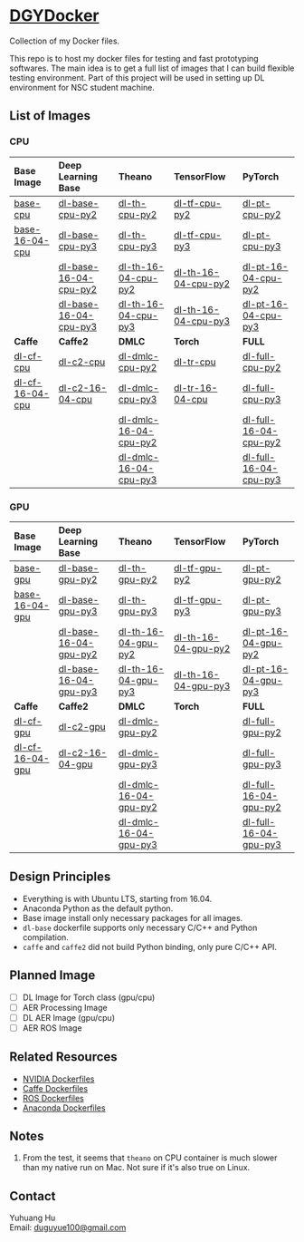 # [DGYDocker](https://github.com/duguyue100/DGYDocker)

Collection of my Docker files.

This repo is to host my docker files for testing and fast prototyping softwares.
The main idea is to get a full list of images that I can build flexible testing environment.
Part of this project will be used in setting up DL environment for NSC student machine.

## List of Images

### CPU

|Base Image|Deep Learning Base|Theano|TensorFlow|PyTorch|
|:---------|:-----------------|:-----|:---------|:------|
|[base-cpu](./base/ubuntu-16-04-cpu)|[dl-base-cpu-py2](./dl-images/dl-base/ubuntu-16-04-cpu/python2)|[dl-th-cpu-py2](./dl-images/theano/ubuntu-16-04-cpu/python2)|[dl-tf-cpu-py2](./dl-images/tensorflow/ubuntu-16-04-cpu/python2)|[dl-pt-cpu-py2](./dl-images/pytorch/ubuntu-16-04-cpu/python2)|
|[base-16-04-cpu](./base/ubuntu-16-04-cpu)|[dl-base-cpu-py3](./dl-images/dl-base/ubuntu-16-04-cpu/python3)|[dl-th-cpu-py3](./dl-images/theano/ubuntu-16-04-cpu/python3)|[dl-tf-cpu-py3](./dl-images/tensorflow/ubuntu-16-04-cpu/python3)|[dl-pt-cpu-py3](./dl-images/pytorch/ubuntu-16-04-cpu/python3)|
||[dl-base-16-04-cpu-py2](./dl-images/dl-base/ubuntu-16-04-cpu/python2)|[dl-th-16-04-cpu-py2](./dl-images/theano/ubuntu-16-04-cpu/python2)|[dl-th-16-04-cpu-py2](./dl-images/tensorflow/ubuntu-16-04-cpu/python2)|[dl-pt-16-04-cpu-py2](./dl-images/pytorch/ubuntu-16-04-cpu/python2)|
||[dl-base-16-04-cpu-py3](./dl-images/dl-base/ubuntu-16-04-cpu/python3)|[dl-th-16-04-cpu-py3](./dl-images/theano/ubuntu-16-04-cpu/python3)|[dl-th-16-04-cpu-py3](./dl-images/tensorflow/ubuntu-16-04-cpu/python3)|[dl-pt-16-04-cpu-py3](./dl-images/pytorch/ubuntu-16-04-cpu/python3)|
|__Caffe__|__Caffe2__|__DMLC__|__Torch__|__FULL__|
|[dl-cf-cpu](./dl-images/caffe/ubuntu-16-04-cpu)|[dl-c2-cpu](./dl-images/caffe2/ubuntu-16-04-cpu)|[dl-dmlc-cpu-py2](./dl-images/dmlc/ubuntu-16-04-cpu/python2)|[dl-tr-cpu](./dl-images/torch/ubuntu-16-04-cpu)|[dl-full-cpu-py2](./dl-images/full/ubuntu-16-04-cpu/python2)|
|[dl-cf-16-04-cpu](./dl-images/caffe/ubuntu-16-04-cpu)|[dl-c2-16-04-cpu](./dl-images/caffe2/ubuntu-16-04-cpu)|[dl-dmlc-cpu-py3](./dl-images/dmlc/ubuntu-16-04-cpu/python3)|[dl-tr-16-04-cpu](./dl-images/torch/ubuntu-16-04-cpu)|[dl-full-cpu-py3](./dl-images/full/ubuntu-16-04-cpu/python3)|
|         |          |[dl-dmlc-16-04-cpu-py2](./dl-images/dmlc/ubuntu-16-04-cpu/python2)|         |[dl-full-16-04-cpu-py2](./dl-images/full/ubuntu-16-04-cpu/python2)|
|         |          |[dl-dmlc-16-04-cpu-py3](./dl-images/dmlc/ubuntu-16-04-cpu/python3)|         |[dl-full-16-04-cpu-py3](./dl-images/full/ubuntu-16-04-cpu/python3)|

### GPU

|Base Image|Deep Learning Base|Theano|TensorFlow|PyTorch|
|:---------|:-----------------|:-----|:---------|:------|
|[base-gpu](./base/ubuntu-16-04-gpu)|[dl-base-gpu-py2](./dl-images/dl-base/ubuntu-16-04-gpu/python2)|[dl-th-gpu-py2](./dl-images/theano/ubuntu-16-04-gpu/python2)|[dl-tf-gpu-py2](./dl-images/tensorflow/ubuntu-16-04-gpu/python2)|[dl-pt-gpu-py2](./dl-images/pytorch/ubuntu-16-04-gpu/python2)|
|[base-16-04-gpu](./base/ubuntu-16-04-gpu)|[dl-base-gpu-py3](./dl-images/dl-base/ubuntu-16-04-gpu/python3)|[dl-th-gpu-py3](./dl-images/theano/ubuntu-16-04-gpu/python3)|[dl-tf-gpu-py3](./dl-images/tensorflow/ubuntu-16-04-gpu/python3)|[dl-pt-gpu-py3](./dl-images/pytorch/ubuntu-16-04-gpu/python3)|
||[dl-base-16-04-gpu-py2](./dl-images/dl-base/ubuntu-16-04-gpu/python2)|[dl-th-16-04-gpu-py2](./dl-images/theano/ubuntu-16-04-gpu/python2)|[dl-th-16-04-gpu-py2](./dl-images/tensorflow/ubuntu-16-04-gpu/python2)|[dl-pt-16-04-gpu-py2](./dl-images/pytorch/ubuntu-16-04-gpu/python2)|
||[dl-base-16-04-gpu-py3](./dl-images/dl-base/ubuntu-16-04-gpu/python3)|[dl-th-16-04-gpu-py3](./dl-images/theano/ubuntu-16-04-gpu/python3)|[dl-th-16-04-gpu-py3](./dl-images/tensorflow/ubuntu-16-04-gpu/python3)|[dl-pt-16-04-gpu-py3](./dl-images/pytorch/ubuntu-16-04-gpu/python3)|
|__Caffe__|__Caffe2__|__DMLC__|__Torch__|__FULL__|
|[dl-cf-gpu](./dl-images/caffe/ubuntu-16-04-gpu)|[dl-c2-gpu](./dl-images/caffe2/ubuntu-16-04-gpu)|[dl-dmlc-gpu-py2](./dl-images/dmlc/ubuntu-16-04-gpu/python2)|         |[dl-full-gpu-py2](./dl-images/full/ubuntu-16-04-gpu/python2)|
|[dl-cf-16-04-gpu](./dl-images/caffe/ubuntu-16-04-gpu)|[dl-c2-16-04-gpu](./dl-images/caffe2/ubuntu-16-04-gpu)|[dl-dmlc-gpu-py3](./dl-images/dmlc/ubuntu-16-04-gpu/python3)|         |[dl-full-gpu-py3](./dl-images/full/ubuntu-16-04-gpu/python3)|
|         |          |[dl-dmlc-16-04-gpu-py2](./dl-images/dmlc/ubuntu-16-04-gpu/python2)|         |[dl-full-16-04-gpu-py2](./dl-images/full/ubuntu-16-04-gpu/python2)|
|         |          |[dl-dmlc-16-04-gpu-py3](./dl-images/dmlc/ubuntu-16-04-gpu/python3)|         |[dl-full-16-04-gpu-py3](./dl-images/full/ubuntu-16-04-gpu/python3)|

## Design Principles

+ Everything is with Ubuntu LTS, starting from 16.04.
+ Anaconda Python as the default python.
+ Base image install only necessary packages for all images.
+ `dl-base` dockerfile supports only necessary C/C++ and Python compilation.
+ `caffe` and `caffe2` did not build Python binding, only pure C/C++ API.

## Planned Image

+ [ ] DL Image for Torch class (gpu/cpu)
+ [ ] AER Processing Image
+ [ ] DL AER Image (gpu/cpu)
+ [ ] AER ROS Image

## Related Resources

+ [NVIDIA Dockerfiles](https://gitlab.com/nvidia/cuda)
+ [Caffe Dockerfiles](https://github.com/BVLC/caffe/tree/master/docker)
+ [ROS Dockerfiles](https://github.com/osrf/docker_images/tree/7ba58fc107b368d6409c22161070eb93e562f240/ros)
+ [Anaconda Dockerfiles](https://github.com/ContinuumIO/docker-images)

## Notes

1. From the test, it seems that `theano` on CPU container is much slower than my native run on Mac.
Not sure if it's also true on Linux.

## Contact

Yuhuang Hu  
Email: duguyue100@gmail.com
